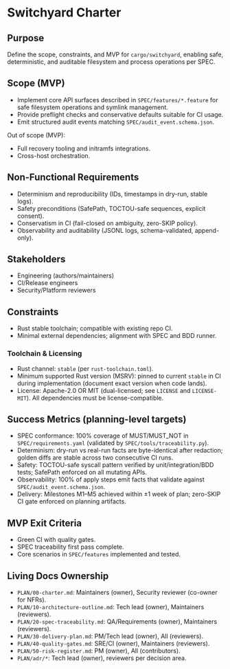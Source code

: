# Switchyard Charter

## Purpose

Define the scope, constraints, and MVP for `cargo/switchyard`, enabling safe, deterministic, and auditable filesystem and process operations per SPEC.

## Scope (MVP)

- Implement core API surfaces described in `SPEC/features/*.feature` for safe filesystem operations and symlink management.
- Provide preflight checks and conservative defaults suitable for CI usage.
- Emit structured audit events matching `SPEC/audit_event.schema.json`.

Out of scope (MVP):

- Full recovery tooling and initramfs integrations.
- Cross-host orchestration.

## Non-Functional Requirements

- Determinism and reproducibility (IDs, timestamps in dry-run, stable logs).
- Safety preconditions (SafePath, TOCTOU-safe sequences, explicit consent).
- Conservatism in CI (fail-closed on ambiguity, zero-SKIP policy).
- Observability and auditability (JSONL logs, schema-validated, append-only).

## Stakeholders

- Engineering (authors/maintainers)
- CI/Release engineers
- Security/Platform reviewers

## Constraints

- Rust stable toolchain; compatible with existing repo CI.
- Minimal external dependencies; alignment with SPEC and BDD runner.

### Toolchain & Licensing

- Rust channel: `stable` (per `rust-toolchain.toml`).
- Minimum supported Rust version (MSRV): pinned to current `stable` in CI during implementation (document exact version when code lands).
- License: Apache-2.0 OR MIT (dual-licensed; see `LICENSE` and `LICENSE-MIT`). All dependencies must be license-compatible.

## Success Metrics (planning-level targets)

- SPEC conformance: 100% coverage of MUST/MUST_NOT in `SPEC/requirements.yaml` (validated by `SPEC/tools/traceability.py`).
- Determinism: dry-run vs real-run facts are byte-identical after redaction; golden diffs are stable across two consecutive CI runs.
- Safety: TOCTOU-safe syscall pattern verified by unit/integration/BDD tests; SafePath enforced on all mutating APIs.
- Observability: 100% of apply steps emit facts that validate against `SPEC/audit_event.schema.json`.
- Delivery: Milestones M1–M5 achieved within ±1 week of plan; zero-SKIP CI gate enforced on planning artifacts.

## MVP Exit Criteria

- Green CI with quality gates.
- SPEC traceability first pass complete.
- Core scenarios in `SPEC/features` implemented and tested.

## Living Docs Ownership

- `PLAN/00-charter.md`: Maintainers (owner), Security reviewer (co-owner for NFRs).
- `PLAN/10-architecture-outline.md`: Tech lead (owner), Maintainers (reviewers).
- `PLAN/20-spec-traceability.md`: QA/Requirements (owner), Maintainers (reviewers).
- `PLAN/30-delivery-plan.md`: PM/Tech lead (owner), All (reviewers).
- `PLAN/40-quality-gates.md`: SRE/CI (owner), Maintainers (reviewers).
- `PLAN/50-risk-register.md`: PM (owner), All (contributors).
- `PLAN/adr/*`: Tech lead (owner), reviewers per decision area.
